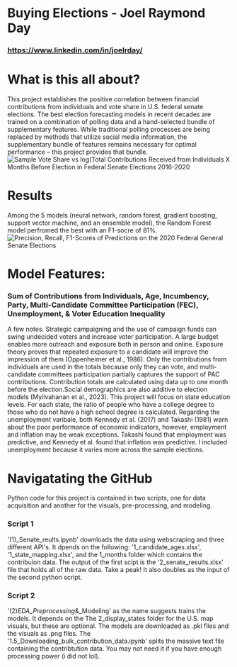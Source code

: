 # Buying Elections - Joel Raymond Day
### https://www.linkedin.com/in/joelrday/



# What is this all about?
This project establishes the positive correlation between financial contributions from individuals and vote share in U.S. federal senate elections. The best election forecasting models in recent decades are trained on a combination of polling data and a hand-selected bundle of supplementary features. While traditional polling processes are being replaced by methods that utilize social media information, the supplementary bundle of features remains necessary for optimal performance – this project provides that bundle. 
![Sample Vote Share vs  log(Total Contributions Received from Individuals X Months Before Election in Federal Senate Elections 2016-2020](https://github.com/joel-day/Predicting-U.S.-Federal-Senate-Elections/assets/105340191/fe70ae99-6813-4e19-91ca-e57638bdeae2)

# Results
Among the 5 models (neural network, random forest, gradient boosting, support vector machine, and an ensemble model), the Random Forest model perfromed the best with an F1-socre of 81%.
![Precision, Recall,   F1-Scores of Predictions on the 2020 Federal General Senate Elections](https://github.com/joel-day/Predicting-U.S.-Federal-Senate-Elections/assets/105340191/45d69a59-4129-4a18-b9d3-78c9078babcd)

# Model Features:
### Sum of Contributions from Individuals, Age, Incumbency, Party, Multi-Candidate Committee Participation (FEC), Unemployment, & Voter Education Inequality

A few notes. Strategic campaigning and the use of campaign funds can swing undecided voters and increase voter participation. A large budget enables more outreach and exposure both in person and online. Exposure theory proves that repeated exposure to a candidate will improve the impression of them (Oppenheimer et al., 1986). Only the contributions from individuals are used in the totals because only they can vote, and multi-candidate committees participation partially captures the support of PAC contributions. Contribution totals are calculated using data up to one month before the election.Social demographics are also additive to election models (Myilvahanan et al., 2023). This project will focus on state education levels. For each state, the ratio of people who have a college degree to those who do not have a high school degree is calculated. Regarding the unemployment varibale, both Kennedy et al. (2017) and Takashi (1981) warn about the poor performance of economic indicators, however, employment and inflation may be weak exceptions. Takashi found that employment was predictive, and Kennedy et al. found that inflation was predictive. I included unemployment because it varies more across the sample elections.

# Navigatating the GitHub
Python code for this project is contained in two scripts, one for data acquisition and another for the visuals, pre-processing, and modeling. 
### Script 1
'(1)_Senate_reults.ipynb' downloads the data using webscraping and three different API's. It dpends on the following: '1_candidate_ages.xlsx', '1_state_mapping.xlsx', and the 1_months folder which contains the contribuion data. The output of the first scipt is the '2_senate_results.xlsx' file that holds all of the raw data. Take a peak! It also doubles as the input of the second python script. 
### Script 2
'(2)_EDA_Preprocessing_&_Modeling' as the name suggests trains the models. It depends on the The 2_display_states folder for the U.S. map visuals, but these are optional. The models are downloaded as .pkl files and the visuals as .png files. The '1.5_Downloading_bulk_contribution_data.ipynb' splits the massive text file containing the contribtution data. You may not need it if you have enough processing power (i did not lol).
